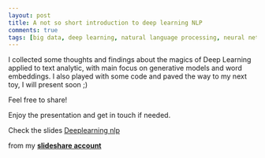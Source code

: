 ```yaml
---
layout: post
title: A not so short introduction to deep learning NLP
comments: true
tags: [big data, deep learning, natural language processing, neural networks, nlp, science]
---
```


I collected some thoughts and findings about the magics of Deep Learning
applied to text analytic, with main focus on generative models and word
embeddings. I also played with some code and paved the way to my next toy, I
will present soon ;) 

Feel free to share! 

Enjoy the presentation and get in touch if needed.  

Check the slides [Deeplearning nlp](//www.slideshare.net/FrancescoGadaleta/deeplearning-nlp-63164517 "Deeplearning nlp") 

from my  **[slideshare account](//www.slideshare.net/FrancescoGadaleta)**

